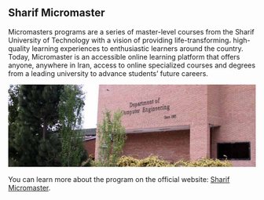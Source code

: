 ## Sharif Micromaster

Micromasters programs are a series of master-level courses from the Sharif University of Technology with a vision of providing life-transforming، high-quality learning experiences to enthusiastic learners around the country. Today, Micromaster is an accessible online learning platform that offers anyone, anywhere in Iran, access to online specialized courses and degrees from a leading university to advance students’ future careers.

<div align="center">
  <img 
    style="width: 700px;"
    src="https://github.com/Sharif-MicroMaster/.github/blob/main/Department.jpg">
</div>

You can learn more about the program on the official website: [Sharif Micromaster](https://micro.ce.sharif.edu).
